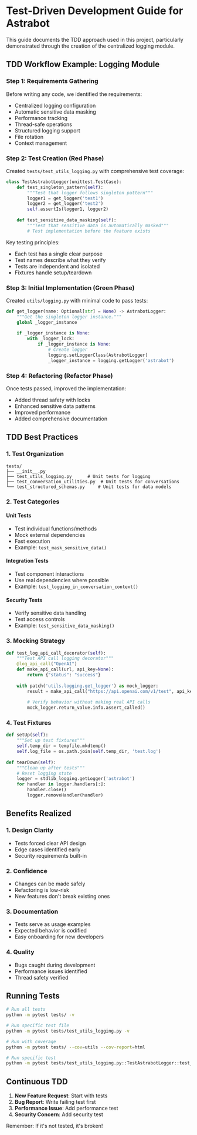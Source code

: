 # Test-Driven Development Guide for Astrabot

This guide documents the TDD approach used in this project, particularly demonstrated through the creation of the centralized logging module.

## TDD Workflow Example: Logging Module

### Step 1: Requirements Gathering

Before writing any code, we identified the requirements:
- Centralized logging configuration
- Automatic sensitive data masking
- Performance tracking
- Thread-safe operations
- Structured logging support
- File rotation
- Context management

### Step 2: Test Creation (Red Phase)

Created `tests/test_utils_logging.py` with comprehensive test coverage:

```python
class TestAstrabotLogger(unittest.TestCase):
    def test_singleton_pattern(self):
        """Test that logger follows singleton pattern"""
        logger1 = get_logger('test1')
        logger2 = get_logger('test2')
        self.assertIs(logger1, logger2)
    
    def test_sensitive_data_masking(self):
        """Test that sensitive data is automatically masked"""
        # Test implementation before the feature exists
```

Key testing principles:
- Each test has a single clear purpose
- Test names describe what they verify
- Tests are independent and isolated
- Fixtures handle setup/teardown

### Step 3: Initial Implementation (Green Phase)

Created `utils/logging.py` with minimal code to pass tests:

```python
def get_logger(name: Optional[str] = None) -> AstrabotLogger:
    """Get the singleton logger instance."""
    global _logger_instance
    
    if _logger_instance is None:
        with _logger_lock:
            if _logger_instance is None:
                # Create logger
                logging.setLoggerClass(AstrabotLogger)
                _logger_instance = logging.getLogger('astrabot')
```

### Step 4: Refactoring (Refactor Phase)

Once tests passed, improved the implementation:
- Added thread safety with locks
- Enhanced sensitive data patterns
- Improved performance
- Added comprehensive documentation

## TDD Best Practices

### 1. Test Organization

```
tests/
├── __init__.py
├── test_utils_logging.py      # Unit tests for logging
├── test_conversation_utilities.py  # Unit tests for conversations
└── test_structured_schemas.py     # Unit tests for data models
```

### 2. Test Categories

#### Unit Tests
- Test individual functions/methods
- Mock external dependencies
- Fast execution
- Example: `test_mask_sensitive_data()`

#### Integration Tests
- Test component interactions
- Use real dependencies where possible
- Example: `test_logging_in_conversation_context()`

#### Security Tests
- Verify sensitive data handling
- Test access controls
- Example: `test_sensitive_data_masking()`

### 3. Mocking Strategy

```python
def test_log_api_call_decorator(self):
    """Test API call logging decorator"""
    @log_api_call("OpenAI")
    def make_api_call(url, api_key=None):
        return {"status": "success"}
    
    with patch('utils.logging.get_logger') as mock_logger:
        result = make_api_call("https://api.openai.com/v1/test", api_key="sk-secret")
        
        # Verify behavior without making real API calls
        mock_logger.return_value.info.assert_called()
```

### 4. Test Fixtures

```python
def setUp(self):
    """Set up test fixtures"""
    self.temp_dir = tempfile.mkdtemp()
    self.log_file = os.path.join(self.temp_dir, 'test.log')
    
def tearDown(self):
    """Clean up after tests"""
    # Reset logging state
    logger = stdlib_logging.getLogger('astrabot')
    for handler in logger.handlers[:]:
        handler.close()
        logger.removeHandler(handler)
```

## Benefits Realized

### 1. Design Clarity
- Tests forced clear API design
- Edge cases identified early
- Security requirements built-in

### 2. Confidence
- Changes can be made safely
- Refactoring is low-risk
- New features don't break existing ones

### 3. Documentation
- Tests serve as usage examples
- Expected behavior is codified
- Easy onboarding for new developers

### 4. Quality
- Bugs caught during development
- Performance issues identified
- Thread safety verified

## Running Tests

```bash
# Run all tests
python -m pytest tests/ -v

# Run specific test file
python -m pytest tests/test_utils_logging.py -v

# Run with coverage
python -m pytest tests/ --cov=utils --cov-report=html

# Run specific test
python -m pytest tests/test_utils_logging.py::TestAstrabotLogger::test_singleton_pattern -v
```

## Continuous TDD

1. **New Feature Request**: Start with tests
2. **Bug Report**: Write failing test first
3. **Performance Issue**: Add performance test
4. **Security Concern**: Add security test

Remember: If it's not tested, it's broken!